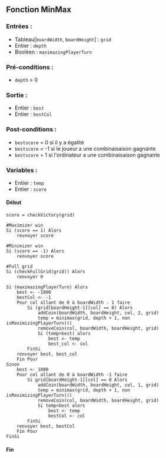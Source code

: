 ## Fonction MinMax


### Entrées :
- Tableau[`boardWidth`, `boardHeight`] : `grid`
- Entier : `depth`
- Booléen : `maximazingPlayerTurn`

### Pré-conditions :
- `depth` > 0

### Sortie :
- Entier : `best`
- Entier : `bestCol`

### Post-conditions :
- `bestscore` = 0 si il y a égalité
- `bestscore` = -1 si le joueur a une combinaisaison gagnante
- `bestscore` = 1 si l'ordinateur a une combinaisaison gagnante

### Variables :

- Entier : `temp`
- Entier : `score`

#### Début

    score = checkVictory(grid)

    #Maximizer win
    Si (score == 1) Alors
        revnoyer score

    #Minimizer win
    Si (score == -1) Alors
        renvoyer score

    #Full grid
    Si (checkFullGrid(grid)) Alors
        renvoyer 0

    Si (maximazingPlayerTurn) Alors   
        best <- -1000
        bestCol <- -1
        Pour col allant de 0 à boardWidth - 1 faire
            Si (grid[boardHeight-1][col] == 0) Alors
                addCoin(boardWidth, boardHeight, col, 2, grid)
                temp = minimax(grid, depth + 1, non isMaximizingPlayerTurn)))
                removeCoin(col, boardWidth, boardHeight, grid)
                Si (temp>best) alors
                    best <- temp
                    best_col <- col
            FinSi
        renvoyer best, best_col
        Fin Pour
    Sinon
        best <- 1000
        Pour col allant de 0 à boardWidth -1 faire
            Si grid[boardHeight-1][col] == 0 Alors
                addCoin(boardWidth, boardHeight, col, 1, grid)
                temp = minimax(grid, depth + 1, non isMaximizingPlayerTurn)))     
                removeCoin(col, boardWidth, boardHeight, grid)
                Si temp<best alors
                    best <- temp
                    bestCol <- col
            FinSi
        renvoyer best, bestCol
        Fin Pour
    FinSi

#### Fin
